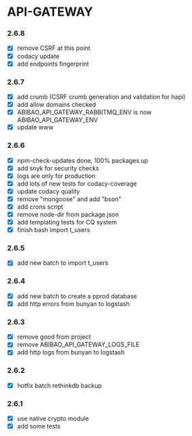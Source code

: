 # API-GATEWAY

### 2.6.8

- [x] remove CSRF at this point
- [x] codacy update
- [x] add endpoints fingerprint

### 2.6.7

- [x] add crumb (CSRF crumb generation and validation for hapi)
- [x] add allow domains checked
- [x] ABIBAO_API_GATEWAY_RABBITMQ_ENV is now ABIBAO_API_GATEWAY_ENV
- [x] update www

### 2.6.6

- [x] npm-check-updates done, 100% packages up
- [x] add snyk for security checks
- [x] logs are only for production
- [x] add lots of new tests for codacy-coverage
- [x] update codacy quality
- [x] remove "mongoose" and add "bson"
- [x] add crons script
- [x] remove node-dir from package.json
- [x] add templating tests for CQ system
- [x] finish bash import t_users

### 2.6.5

- [x] add new batch to import t_users

### 2.6.4

- [x] add new batch to create a pprod database
- [x] add http errors from bunyan to logstash

### 2.6.3

- [x] remove good from project
- [x] remove ABIBAO_API_GATEWAY_LOGS_FILE
- [x] add http logs from bunyan to logstash

### 2.6.2

- [x] hotfix batch rethinkdb backup

### 2.6.1

- [x] use native crypto module
- [x] add some tests
